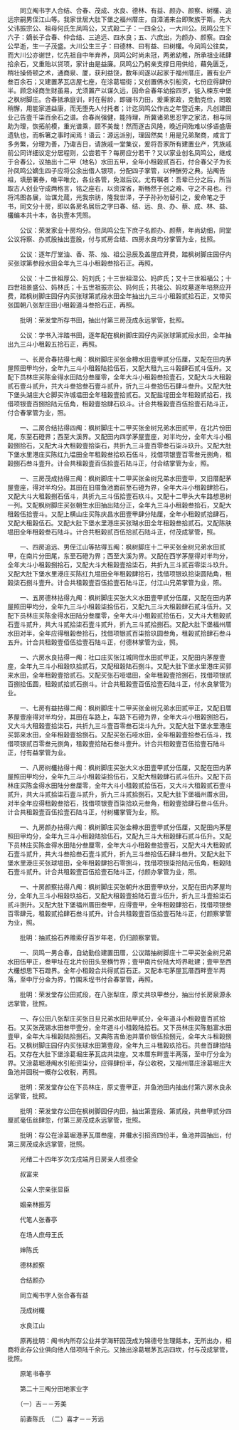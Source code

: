<!-- { "loadSidebar": true } -->
　　同立阄书字人合结、合春、茂成、水良、德林、有益、颜办、颜察、树欉、追远宗嗣男侄江山等。我家世居大肚下堡之福州厝庄，自漳浦来台即聚族于斯。先大父讳振宗公、祖母何氏生凤鸣公，又式榖二子：一四全公，一大川公。凤鸣公生下六子：嫡长子合春、仲合结、三追远、四水良；五、六庶出，为颜办、颜察。四全公早逝，生一子茂盛。大川公生三子：曰德林、曰有益、曰树欉。今凤鸣公往矣，而大川公亦谢世，忆先祖自中年弃养，凤鸣公时尚未冠，两弟幼稚，所承祖业祗肆拾余石，又重贻以贷项，家计由是益廉。凤鸣公乃躬亲支撑日用供给，藉免匮乏，稍壮操倚顿之术，通商泉、厦，获利益饶，数年间遂以起家于福州厝庄，置有业产叁百余石；又建置茅瓦店屋七座，在涂葛堀街；又创置侢水引船资，七份应得肆份半。顾念经商生财虽易，尤须置产以谋久远，因命合春年幼拾四岁，徙入梀东中堡之枫树脚庄。合春抵承庭训，时在髫龄，即辍书力田，爰秉家政，克勤克俭，罔敢稍懈，用能家道益康，而无堕先人付托者；计迄凤鸣公作古之年暨近来，凡创建田业己告壹千柒百余石之谱。合春尚强健，能持理，所冀诸弟思忍字之家法，相与同助为理，恢拓前模，重光谱乘，顾不美哉！然而逐古风隆，晚近间殆难以侈语盛唐遗轨也，而柝箸之事时闻焉！语云：源远派别，理固然矣！用是兄弟聚商，咸言丁多务繁，分理为善，乃诹吉日，请族戚一堂集议，爰将吾家所有建置业产，凭族戚前公同详细议定分居程则，公尝若干？每房应分若干？又以家业创名凤鸣公，继成于合春公，议抽出十二甲（地名）水田五甲，全年小租榖贰百石，付合春父子为长孙凤鸣公嫡生四子应将公余出借人银项，分配四子掌管，以伸酬劳之典。拈阄告祖，填册署券，唯平唯允，各业各管，免滋后议。尤有嘱者：吾辈已分之后，所当取古人创业守成两格言，铭之座右，以资深省，斯畅然于创之难、守之不易也。行将鸿图各展，诒谋允蒇，光我宗祊，隆我世泽，子子孙孙勿替引之，爰命笔之于书，同文分十房，即以各房名居后之字曰春、结、远、良、办、蔡、成、林、益、欉编本共十本，各执壹本凭照。

　　公议：荣发家业十房均分。但凤鸣公生下庶子名颜办、颜蔡，年尚幼细，同堂公议将察、办贰股抽出壹股，付与贰房合结、四房水良均分掌管为业，批照。

　　公议：逐年厅堂油、香、茶、烛、祖公忌辰及盖屋应开费，踏枫树脚庄园仔内买张球第参段水田全年九三斗小租榖叁拾石正。再照。

　　公议：十二世祖厚公、妈刘氏；十三世祖湿公、妈庐氏；又十三世祖福公；十四世祖景盛公、妈林氏；十五世祖振宗公、妈何氏；共祖公、妈坟墓逐年培祭应开费，踏枫树脚庄园仔内买张球第贰段水田全年抽出九三斗小租榖贰拾石正，又带买张国朝八张犁庄田小租榖道斗叁拾石正，再照。

　　批明：荣发堂所存书田，抽出付第三房茂成永远掌管，批照。

　　公议：学书入泮踏书田，逐年配在枫树脚庄园仔内买张球第贰段水田，全年抽出九三斗小租榖五拾石正，再照。

　　一、长房合春拈得七阄：枫树脚庄买张金樽水田壹甲贰分伍厘，又配在田内茅屋照田甲均分，全年九三斗小租榖陆拾伍石，又配大租九三斗榖肆石贰斗伍升。又配下员林庄买陈金得水田陆分叁厘零，全年大斗小租榖叁拾壹石，又配大斗大租榖贰石壹斗贰升，共大斗叁拾叁石壹斗贰升，折九三斗叁拾伍石肆斗叁升。又配大肚下堡头湖庄大仑脚买许城塭田全年租榖壹拾贰石。又配盐埕田全年租榖贰拾石，找借项银壹百捌拾陆元伍角，租榖壹拾肆石玖斗。计合共租榖壹百伍拾壹石陆斗正，付合春掌管为业，照。

　　一、二房合结拈得四阄：枫树脚庄十二甲买张金树兄弟水田贰甲，在北片份田尾，东至石磴界；西至大溪界。又配田内四学茅屋壹座，对半均分，全年大斗小租榖捌拾石，又配大斗大租榖壹拾柒石，共折九三斗壹百零叁石柒斗玖升。又配大肚下堡水里港庄买陈红九塭田全年租榖叁拾玖石伍斗，找借项银壹百零叁元捌角，租榖捌石叁斗壹升。计合共租榖壹百伍拾壹石陆斗正，付合结掌管为业，照。

　　一、三房茂成拈得三阄：枫树脚庄十二甲买张金树兄弟水田壹甲，又旧厝配茅屋壹座，得对半均分。其田在旧厝鱼池面前至石磴为界，全年大斗小租榖肆拾石，又配大斗大租榖捌石伍斗，共折九三斗伍拾壹石玖斗。又配十二甲头大车路想思树一列。又配枫树脚庄买张朝生水田抽出陆分正，全年九三斗小租榖叁拾石，又配大租榖伍拾壹斗。又配上横山庄买陈庆昌水田壹甲肆分陆厘，全年小租榖贰拾肆石，又配大租榖伍石。又配大肚下堡水里港庄买张瑚水田全年租榖叁拾贰石。又配陈肤塭田全年租榖叁石陆斗。计合共租榖贰百伍拾贰石陆斗正，付茂成掌管，照。

　　一、四房追远、男侄江山等拈得五阄：枫树脚庄十二甲买张金树兄弟水田贰甲，在南片分田尾，东至石磴为界；西至大溪为界。又配在西学茅屋得对半均分，全年大斗小租榖捌拾石，又配大斗大租榖壹拾柒石，共折九三斗贰百零柒斗玖升。又配大肚下堡水里港庄买陈红九塭田全年租榖肆拾石，找借项银玖拾柒圆陆角，租榖柒石捌斗壹升。计合共租榖壹百伍拾壹石陆斗正，付江山兄弟掌管为业，照。

　　一、五房德林拈得九阄：枫树脚庄买张大义水田壹甲贰分伍厘，又配在田内茅屋照田甲均分，全年九三斗小租榖柒拾伍石，又配九三斗大租榖肆石贰斗伍升。又配下员林庄买陈金得水田陆分叁厘零，全年大斗小租榖贰拾伍石，又大斗大租榖贰石壹斗贰升，共大斗贰拾柒石壹斗贰升，折九三斗贰拾捌石。又配大肚下堡福州厝水田对半，全年应得租榖叁拾石，找借项银贰百柒拾玖圆叁角，租榖贰拾肆石叁斗五升。计合共租榖壹佰伍拾壹石陆斗正，付德林掌管为业，照。

　　一、六房水良拈得一阄：社口庄买张江城同侄水田贰甲正，又配田内茅屋壹座，全年九三斗小租榖玖拾贰石，又配租榖陆石捌斗。又配大肚下堡水里港庄买郭来水田，全年租榖壹拾贰石。又配买张石哑塭田，全年租榖壹拾捌石，找借项银贰百捌拾伍圆，租榖贰拾贰石捌斗。计合共租榖壹百伍拾壹石陆斗正，付水良掌管为业。

　　一、七房有益拈得二阄：枫树脚庄十二甲买张金树兄弟水田贰甲正，又配旧厝茅屋壹座得对半均分，其田在车路上，车路下石磴为界，全年大斗小租榖捌拾石，又大斗大租榖壹拾柒石，共折九三斗壹百零叁石柒斗九升。又配大肚下堡水里港庄买郭来水田，全年租榖壹拾捌石。又配买张石哑水田，全年租榖壹拾叁石伍斗，找借项银贰百零叁元捌角，租榖壹拾陆石叁斗壹升。计合共租榖壹百伍拾壹石陆斗正，付有益掌管为业。

　　一、八房树欉拈得十阄：枫树脚庄买张大义水田壹甲贰分伍厘，又配在田内茅屋照田甲均分，全年九三斗小租榖柒拾伍石，又配大租榖肆石贰斗伍升。又配下员林庄买陈金得水田陆分叁厘零，全年大斗小租榖贰拾伍石，又大斗大租榖贰石壹斗贰升，共大斗贰拾柒石壹斗贰升，折九三斗贰拾捌石。又配大肚下堡福州厝水田，对半全年应得租榖叁拾石，找借项银壹百柒拾玖元叁角，租榖壹拾肆石叁斗伍升。计合共租榖壹百伍拾壹石陆斗正，付树欉掌管为业，照。

　　一、九房颜办拈得六阄：枫树脚庄买张金樽水田壹甲贰分伍厘，又配田内茅屋照田甲均分，全年九三斗小租榖陆拾伍石，又配九三斗大租榖肆石贰斗伍升。又配下员林庄买陈金得水田陆分叁厘零，全年大斗小租榖叁拾壹石，又配大斗大租榖贰石壹斗贰升，共大斗叁拾叁石壹斗贰升，折九三斗叁拾伍石肆斗叁升。又配大肚下堡水里港庄买张球塭田，全年租榖肆拾石零捌斗，找借项银柒拾陆元伍角，租榖陆石壹斗贰升。计合共租榖壹百伍拾壹石陆斗正，付颜办掌管为业，照。

　　一、十房颜察拈得八阄：枫树脚庄买张朝升水田壹甲玖分，又配在田内茅屋均分，全年九三斗小租榖玖拾石，又配大租榖壹拾陆石壹斗伍升，折九三斗壹拾柒石贰斗捌升。又配大肚下堡福州厝田叁甲，应得壹甲，全年租榖肆拾石，找借项银叁百零肆元，租榖贰拾肆石叁斗贰升。计合共租榖壹百伍拾壹石陆斗正，付颜察掌管为业，照。

　　批明：抽贰拾石养赡索仔百岁年老，仍归颜察掌管。

　　一、凤鸣一男合春，自幼勤俭建置田厝，公议踏抽树脚庄十二甲买张金树兄弟水田伍甲正，叁甲址在北片份田头至横竹界；壹甲南片份陆大埒界毗建；壹甲至西大欉想思下石蹬界。全年小租榖合共得贰百石正。又配本宅茅屋瓦厝西畔壹半两落，至中厅分金为界，竹围禾埕书付合春掌管，再照。

　　批明：荣发堂存公田贰段，在八张犁庄，原丈共玖甲叁分，抽出付长房泉源永远掌管，批照。

　　一、存公田八张犁庄买张日旦兄弟水田陆甲贰分，全年道斗小租榖壹百贰拾石。又买张茂锡水田叁甲壹分，全年道斗小租榖陆拾石。又下员林庄买陈魁富水田壹甲，全年大斗租榖陆拾捌石。又典陈吉鱼池并厝价银伍拾捌元，全年大斗租榖捌石。又枫树脚庄园仔内买张球水田第壹段，全年九三斗租榖玖拾石。共叁百肆拾陆石。又存在大肚下堡涂葛堀庄茅瓦店共柒座。又本厝东畔壹半两落，至中厅分金为界。又涂葛堀港阄水引船资柒分，应得肆份半，存公收税，又福州厝庄涂葛堀庄大鱼池并园税一概存公收税，再照。

　　批明：荣发堂存公在下员林庄，原丈壹甲正，并鱼池田内抽出付第六房水良永远掌管，批照。

　　批明：荣发堂存公田在枫树脚园仔内田，抽出第壹段、第贰段，共叁甲贰分四厘贰毫伍丝肆忽，付第三房茂成永远掌管，批照。

　　批明：存公在涂葛堀港茅瓦厝叁座，并儎水引招资四份半，鱼池并园抽出，付第三房茂成永远掌管，批照。

　　光绪二十四年岁次戊戌端月日房亲人叔德全

　　叔富来

　　公亲人宗亲张显臣

　　姻亲林振芳

　　代笔人张春亭

　　在场人庶母王氏

　　婶陈氏

　　德林颜察

　　合结颜办

　　同立阄书字人张合春有益

　　茂成树欉

　　水良江山

　　原再批明：阄书内所存公业并学海轩因茂成为锦德号生理餂本，无所出办，相商将此存公业俱向他人借项陆千余元。又抽出涂葛堀茅瓦店四坎，付与茂成掌管，批照。

　　原笔书春亭

　　第二十三阄分田地家业字

　　（一）吉－－芳美

　　前妻陈氏　（二）喜才－－芳远

